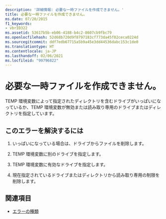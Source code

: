 ```yaml
---
description: '詳細情報: 必要な一時ファイルを作成できません。'
title: 必要な一時ファイルを作成できません。
ms.date: 07/20/2015
f1_keywords:
- vbrID322
ms.assetid: 53617b5b-eb06-4188-b4c2-8607cb9fbc79
ms.openlocfilehash: 52d68b720d9f8797183cf773da45f02ceca0224d
ms.sourcegitcommit: ddf7edb67715a5b9a45e3dd44536dabc153c1de0
ms.translationtype: HT
ms.contentlocale: ja-JP
ms.lasthandoff: 02/06/2021
ms.locfileid: "99796822"
---
```

# <a name="cant-create-necessary-temporary-file"></a>必要な一時ファイルを作成できません。

TEMP 環境変数によって指定されたディレクトリを含むドライブがいっぱいになっているか、TEMP 環境変数が無効または読み取り専用のドライブまたはディレクトリを指定しています。  
  
## <a name="to-correct-this-error"></a>このエラーを解決するには  
  
1. いっぱいになっている場合は、ドライブからファイルを削除します。  
  
2. TEMP 環境変数に別のドライブを指定します。  
  
3. TEMP 環境変数に有効なドライブを指定します。  
  
4. 現在指定されているドライブまたはディレクトリから読み取り専用の制限を削除します。  
  
## <a name="see-also"></a>関連項目

- [エラーの種類](../../programming-guide/language-features/error-types.md)
